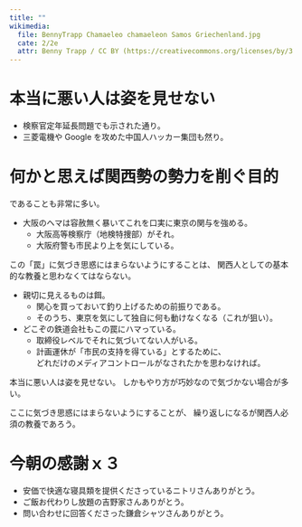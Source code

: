 ```yaml
---
title: ""
wikimedia:
  file: BennyTrapp Chamaeleo chamaeleon Samos Griechenland.jpg
  cate: 2/2e
  attr: Benny Trapp / CC BY (https://creativecommons.org/licenses/by/3.0)
---
```


# 本当に悪い人は姿を見せない

* 検察官定年延長問題でも示された通り。
* 三菱電機や Google を攻めた中国人ハッカー集団も然り。


# 何かと思えば関西勢の勢力を削ぐ目的

であることも非常に多い。

* 大阪のヘマは容赦無く暴いてこれを口実に東京の関与を強める。
  * 大阪高等検察庁（地検特捜部）がそれ。
  * 大阪府警も市民より上を気にしている。

この「罠」に気づき思惑にはまらないようにすることは、
関西人としての基本的な教養と思わなくてはならない。

* 親切に見えるものは餌。  
  * 関心を買っておいて釣り上げるための前振りである。  
  * そのうち、東京を気にして独自に何も動けなくなる（これが狙い）。
* どこぞの鉄道会社もこの罠にハマっている。  
  * 取締役レベルでそれに気づいてない人がいる。
  * 計画運休が「市民の支持を得ている」とするために、  
    どれだけのメディアコントロールがなされたかを思わなければ。

本当に悪い人は姿を見せない。
しかもやり方が巧妙なので気づかない場合が多い。

ここに気づき思惑にはまらないようにすることが、
繰り返しになるが関西人必須の教養であろう。


# 今朝の感謝ｘ３

* 安価で快適な寝具類を提供くださっているニトリさんありがとう。
* ご飯お代わりし放題の吉野家さんありがとう。
* 問い合わせに回答くださった鎌倉シャツさんありがとう。


